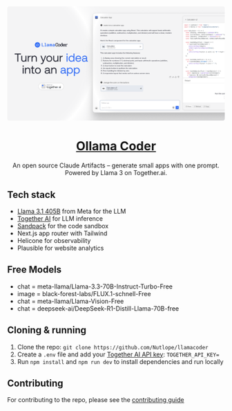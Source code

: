 <a href="https://www.llamacoder.io">
  <img alt="Ollama Coder" src="./public/og-image.png">
  <h1 align="center">Ollama Coder</h1>
</a>

<p align="center">
  An open source Claude Artifacts – generate small apps with one prompt. Powered by Llama 3 on Together.ai.
</p>

## Tech stack

- [Llama 3.1 405B](https://ai.meta.com/blog/meta-llama-3-1/) from Meta for the LLM
- [Together AI](https://togetherai.link/?utm_source=example-app&utm_medium=llamacoder&utm_campaign=llamacoder-app-signup) for LLM inference
- [Sandpack](https://sandpack.codesandbox.io/) for the code sandbox
- Next.js app router with Tailwind
- Helicone for observability
- Plausible for website analytics

## Free Models
- chat = meta-llama/Llama-3.3-70B-Instruct-Turbo-Free
- image = black-forest-labs/FLUX.1-schnell-Free
- chat = meta-llama/Llama-Vision-Free
- chat = deepseek-ai/DeepSeek-R1-Distill-Llama-70B-free

## Cloning & running

1. Clone the repo: `git clone https://github.com/Nutlope/llamacoder`
2. Create a `.env` file and add your [Together AI API key](https://togetherai.link/?utm_source=example-app&utm_medium=llamacoder&utm_campaign=llamacoder-app-signup): `TOGETHER_API_KEY=`
3. Run `npm install` and `npm run dev` to install dependencies and run locally

## Contributing

For contributing to the repo, please see the [contributing guide](./CONTRIBUTING.md)
